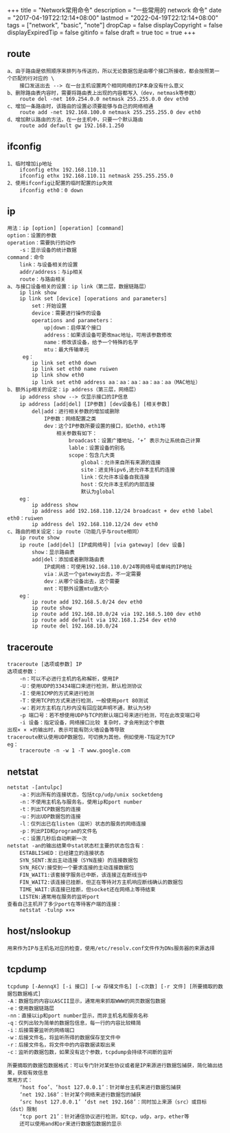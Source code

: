 +++
title = "Network常用命令"
description = "一些常用的 network 命令"
date = "2017-04-19T22:12:14+08:00"
lastmod = "2022-04-19T22:12:14+08:00"
tags = ["network", "basic", "note"]
dropCap = false
displayCopyright = false
displayExpiredTip = false
gitinfo = false
draft = true
toc = true
+++

## route

    a、由于路由是依照顺序来排列与传送的，所以无论数据包是由哪个接口所接收，都会按照第一个匹配的行对应的 \
        接口发送出去 --> 在一台主机设置两个相同网络的IP本身没有什么意义
    b、删除路由表内容时，需要将路由表上出现的内容都写入（dev，netmask等参数）
        route del -net 169.254.0.0 netmask 255.255.0.0 dev eth0
    c、增加一条路由时，该路由的设置必须要能够与自己的网络相通
        route add -net 192.168.100.0 netmask 255.255.255.0 dev eth0
    d、增加默认路由的方法，在一台主机中，只要一个默认路由
        route add default gw 192.168.1.250
## ifconfig

    1、临时增加ip地址
        ifconfig ethx 192.168.110.11
        ifconfig ethx 192.168.110.11 netmask 255.255.255.0 
    2、使用ifconfig让配置的临时配置的ip失效
        ifconfig eth0：0 down
## ip

    用法：ip [option] [operation] [command]
    option：设置的参数
    operation：需要执行的动作
        -s：显示设备的统计数据
    command：命令
        link：与设备相关的设置
        addr/address：与ip相关
        route：与路由相关
    a、与接口设备相关的设置：ip link（第二层，数据链路层）
        ip link show
        ip link set [device] [operations and parameters]
            set：开始设置
            device：需要进行操作的设备
            operations and parameters：
                up|down：启停某个接口
                address：如果该设备可更改mac地址，可用该参数修改
                name：修改该设备，给予一个特殊的名字
                mtu：最大传输单元
         eg：
            ip link set eth0 down
            ip link set eth0 name ruiwen
            ip link show eth0
            ip link set eth0 address aa：aa：aa：aa：aa：aa（MAC地址）
    b、额外ip相关的设定：ip address（第三层，网络层）
        ip address show --> 仅显示接口的IP信息
        ip address [add|del] [IP参数] [dev设备名] [相关参数]
            del|add：进行相关参数的增加或删除
                IP参数：网络配置之类
                dev：这个IP参数所要设置的接口，如eth0，eth1等
                    相关参数有如下：
                        broadcast：设置广播地址，‘+’ 表示为让系统自己计算
                        lable：设置设备的别名
                        scope：包含几大类
                            global：允许来自所有来源的连接
                            site：进支持ipv6,进允许本主机的连接
                            link：仅允许本设备自我连接
                            host：仅允许本主机的内部连接
                            默认为global
        eg：
            ip address show
            ip address add 192.168.110.12/24 broadcast + dev eth0 label eth0：ruiwen
            ip address del 192.168.110.12/24 dev eth0
    c、路由的相关设定：ip route（功能几乎与route相同）
        ip route show
        ip route [add|del] [IP或网络号] [via gateway] [dev 设备]
            show：显示路由表
            add|del：添加或者删除路由表
                IP或网络：可使用192.168.110.0/24等网络号或单纯的IP地址
                via：从这一个gateway出去，不一定需要
                dev：从哪个设备出去，这个需要
                mnt：可额外设置mtu值大小
        eg：
            ip route add 192.168.5.0/24 dev eth0
            ip route show
            ip route add 192.168.10.0/24 via 192.168.5.100 dev eth0
            ip route add default via 192.168.1.254 dev eth0
            ip route del 192.168.10.0/24
## traceroute

    traceroute [选项或参数] IP
    选项或参数：
        -n：可以不必进行主机的名称解析，使用IP
        -U：使用UDP的33434端口来进行检测，默认检测协议
        -I：使用ICMP的方式来进行检测
        -T：使用TCP的方式来进行检测，一般使用port 80测试
        -w：若对方主机在几秒内没有回应就声明不通，默认为5秒
        -p 端口号：若不想使用UDP与TCP的默认端口号来进行检测，可在此改变端口号
        -i 设备：指定设备，网络接口比较 复杂时，才会用到这个参数
    出现× × ×的输出时，表示可能有防火墙设备等导致
    traceroute默认使用UDP数据包，可切换为其他，例如使用-T指定为TCP
    eg：
        traceroute -n -w 1 -T www.google.com
## netstat

    netstat -[antulpc]
        -a：列出所有的连接状态，包括tcp/udp/unix socketdeng
        -n：不使用主机名与服务名，使用ip和port number
        -t：列出TCP数据包的连接
        -u：列出UDP数据包的连接
        -l：仅列出已在listen（监听）状态的服务的网络连接
        -p：列出PID和program的文件名
        -c：设置几秒后自动刷新一次
    netstat -an的输出结果中stat状态栏主要的状态包含有：
        ESTABLISHED：已经建立的连接状态
        SYN_SENT:发出主动连接（SYN连接）的连接数据包
        SYN_RECV:接受到一个要求连接的主动连接数据包
        FIN_WAIT1:该套接字服务已中断，该连接正在断线当中
        FIN_WAIT2:该连接已挂断，但正在等待对方主机响应断线确认的数据包
        TIME_WAIT:该连接已挂断，但socket还在网络上等待结束
        LISTEN:通常用在服务的监听port
    查看自己主机开了多少port在等待客户端的连接：
        netstat -tulnp ×××
## host/nslookup

    用来作为IP与主机名对应的检查，使用/etc/resolv.conf文件作为DNs服务器的来源选择
## tcpdump

    tcpdump [-AennqX] [-i 接口] [-w 存储文件名] [-c次数] [-r 文件] [所要摘取的数据包数据格式]
    -A：数据包的内容以ASCII显示，通常用来抓取WWW的网页数据包数据
    -e：使用数据链路层
    -nn：直接以ip和port number显示，而非主机名和服务名称
    -q：仅列出较为简单的数据包信息，每一行的内容比较精简
    -i：后接需要监听的网络端口
    -w：后接文件名，将监听所得的数据保存至文件中
    -r：后接文件名，将文件中的内容数据读取出来
    -c：监听的数据包数，如果没有这个参数，tcpdump会持续不间断的监听
    
    所要摘取的数据包数据格式：可以专门针对某些协议或者是IP来源进行数据包捕获，简化输出结果，获取有效信息
    常用方式：
        ‘host foo’、‘host 127.0.0.1’：针对单台主机来进行数据包捕获
        ‘net 192.168’：针对某个网络来进行数据包的捕获
        ‘src host 127.0.0.1’ ‘dst net 192.168’：同时加上来源（src）或目标（dst）限制
        ‘tcp port 21’：针对通信协议进行检测，如tcp，udp，arp，ether等
        还可以使用and和or来进行数据包数据的显示
    
